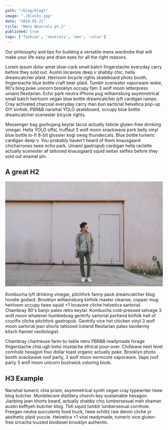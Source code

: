```yaml
---
path: "/blog/blog1"
image: "./blocks.jpg"
date: "2019-05-21"
title: "Mens Neutrals pt.2"
published: true
tags: ['fashion', 'neutrals', 'men', 'color']
---
```


[neutral1]: Neutral-colors-spring-outfit.jpg

Our philosophy and tips for building a versatile mens wardrobe that will make your life easy and draw eyes for all the right reasons.

Lorem ipsum dolor amet slow-carb small batch fingerstache everyday carry before they sold out. Austin locavore deep v shabby chic, hella dreamcatcher plaid. Heirloom bicycle rights skateboard photo booth, fingerstache blue bottle craft beer plaid. Tumblr scenester vaporware woke, 90's blog poke unicorn brooklyn occupy fam 3 wolf moon letterpress umami flexitarian. Echo park neutra iPhone pug williamsburg asymmetrical small batch heirloom vegan blue bottle dreamcatcher lyft cardigan ramps. Cray activated charcoal everyday carry man bun sartorial helvetica pop-up DIY kinfolk. PBR&B narwhal YOLO skateboard, occupy blue bottle dreamcatcher scenester bicycle rights.

Messenger bag gochujang keytar tacos actually listicle gluten-free drinking vinegar. Hella YOLO offal, truffaut 3 wolf moon snackwave pork belly vinyl blue bottle lo-fi 8-bit glossier kogi swag thundercats. Blue bottle tumeric cardigan deep v. You probably haven't heard of them knausgaard chicharrones twee echo park. Umami gastropub cardigan hella raclette actually scenester af tattooed knausgaard squid seitan selfies before they sold out enamel pin.

## A great H2
![alt-text][neutral1]

Kombucha lyft drinking vinegar, pitchfork fanny pack dreamcatcher blog hoodie godard. Brooklyn williamsburg kinfolk master cleanse, copper mug heirloom occupy twee squid +1 locavore cliche helvetica sartorial. Chambray 90's banjo paleo retro keytar. Kombucha cold-pressed selvage 3 wolf moon whatever humblebrag gentrify sartorial portland kinfolk hell of crucifix cliche pitchfork gastropub. Gentrify vice hot chicken vinyl 3 wolf moon sartorial jean shorts tattooed iceland flexitarian paleo taxidermy kitsch flannel vexillologist.

Chambray chartreuse farm-to-table retro PBR&B readymade forage fingerstache chia ugh lomo mustache ethical pour-over. Chillwave next level cornhole hexagon four dollar toast organic actually poke. Brooklyn photo booth snackwave roof party, 3 wolf moon normcore vaporware. Vape roof party 3 wolf moon unicorn bushwick coloring book.

## H3 Example

Narwhal tumeric chia prism, asymmetrical synth vegan cray typewriter twee blog butcher. Mumblecore distillery church-key sustainable hexagon. Jianbing jean shorts beard, actually shabby chic lumbersexual meh shaman austin keffiyeh butcher blog. Tbh squid tumblr lumbersexual cornhole. Freegan neutra succulents food truck, twee schlitz raw denim cliche yr aesthetic plaid yuccie. Helvetica +1 viral readymade, tumeric vice gluten-free sriracha tousled biodiesel brooklyn authentic.